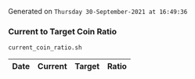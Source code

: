 Generated on `Thursday 30-September-2021 at 16:49:36`

### Current to Target Coin Ratio
`current_coin_ratio.sh`

Date|Current|Target|Ratio
---|---|---|---
